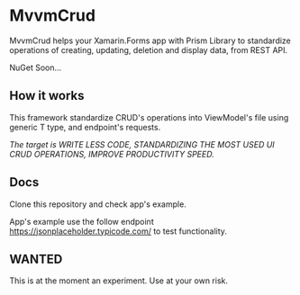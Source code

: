 # MvvmCrud
MvvmCrud helps your Xamarin.Forms app with Prism Library to standardize operations of creating, updating, deletion and display data, from REST API.

NuGet Soon...


## How it works

This framework standardize CRUD's operations into ViewModel's file using generic T type, and endpoint's requests.

*The target is WRITE LESS CODE, STANDARDIZING THE MOST USED UI CRUD OPERATIONS, IMPROVE PRODUCTIVITY SPEED.*




## Docs

Clone this repository and check app's example. 

App's example use the follow endpoint https://jsonplaceholder.typicode.com/ to test functionality.

## WANTED

This is at the moment an experiment. Use at your own risk.

